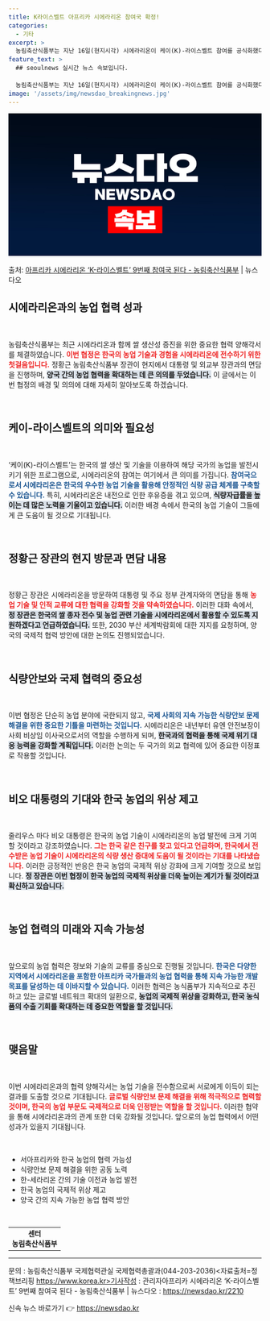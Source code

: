 ```yaml
---
title: K라이스벨트 아프리카 시에라리온 참여국 확정!
categories:
  - 기타
excerpt: >
  농림축산식품부는 지난 16일(현지시각) 시에라리온이 케이(K)-라이스벨트 참여를 공식화했다고 밝혔다. 농식품…
feature_text: >
  ## seoulnews 실시간 뉴스 속보입니다.

  농림축산식품부는 지난 16일(현지시각) 시에라리온이 케이(K)-라이스벨트 참여를 공식화했다고 밝혔다. 농식품…
image: '/assets/img/newsdao_breakingnews.jpg'
---
```


![뉴스다오 속보](/assets/img/newsdao_breakingnews.jpg)

<p>출처: <a href="https://newsdao.kr/2210" rel="dofollow">아프리카 시에라리온 ‘K-라이스벨트’ 9번째 참여국 된다 - 농림축산식품부</a> | 뉴스다오</p>

<h2 data-ke-size="size26">시에라리온과의 농업 협력 성과</h2>

<p data-ke-size="size16">&nbsp;</p>

농림축산식품부는 최근 시에라리온과 함께 쌀 생산성 증진을 위한 중요한 협력 양해각서를 체결하였습니다. <b><span style="color: #ee2323;">이번 협정은 한국의 농업 기술과 경험을 시에라리온에 전수하기 위한 첫걸음입니다.</span></b> 정황근 농림축산식품부 장관이 현지에서 대통령 및 외교부 장관과의 면담을 진행하며, <b><span style="background-color: #21538527;">양국 간의 농업 협력을 확대하는 데 큰 의의를 두었습니다.</span></b> 이 글에서는 이번 협정의 배경 및 의의에 대해 자세히 알아보도록 하겠습니다.

<p data-ke-size="size16">&nbsp;</p>

<h2 data-ke-size="size26">케이-라이스벨트의 의미와 필요성</h2>

<p data-ke-size="size16">&nbsp;</p>

‘케이(K)-라이스벨트’는 한국의 쌀 생산 및 기술을 이용하여 해당 국가의 농업을 발전시키기 위한 프로그램으로, 시에라리온의 참여는 여기에서 큰 의미를 가집니다. <b><span style="color: #1a5490;">참여국으로서 시에라리온은 한국의 우수한 농업 기술을 활용해 안정적인 식량 공급 체계를 구축할 수 있습니다.</span></b> 특히, 시에라리온은 내전으로 인한 후유증을 겪고 있으며, <b><span style="background-color: #21538527;">식량자급률을 높이는 데 많은 노력을 기울이고 있습니다.</span></b> 이러한 배경 속에서 한국의 농업 기술이 그들에게 큰 도움이 될 것으로 기대됩니다.

<p data-ke-size="size16">&nbsp;</p>

<h2 data-ke-size="size26">정황근 장관의 현지 방문과 면담 내용</h2>

<p data-ke-size="size16">&nbsp;</p>

정황근 장관은 시에라리온을 방문하여 대통령 및 주요 정부 관계자와의 면담을 통해 <b><span style="color: #ee2323;">농업 기술 및 인적 교류에 대한 협력을 강화할 것을 약속하였습니다.</span></b> 이러한 대화 속에서, <b><span style="background-color: #21538527;">정 장관은 한국의 쌀 종자 전수 및 농업 관련 기술을 시에라리온에서 활용할 수 있도록 지원하겠다고 언급하였습니다.</span></b> 또한, 2030 부산 세계박람회에 대한 지지를 요청하며, 양국의 국제적 협력 방안에 대한 논의도 진행되었습니다.

<p data-ke-size="size16">&nbsp;</p>

<h2 data-ke-size="size26">식량안보와 국제 협력의 중요성</h2>

<p data-ke-size="size16">&nbsp;</p>

이번 협정은 단순히 농업 분야에 국한되지 않고, <b><span style="color: #1a5490;">국제 사회의 지속 가능한 식량안보 문제 해결을 위한 중요한 기틀을 마련하는 것입니다.</span></b> 시에라리온은 내년부터 유엔 안전보장이사회 비상임 이사국으로서의 역할을 수행하게 되며, <b><span style="background-color: #21538527;">한국과의 협력을 통해 국제 위기 대응 능력을 강화할 계획입니다.</span></b> 이러한 논의는 두 국가의 외교 협력에 있어 중요한 이정표로 작용할 것입니다.

<p data-ke-size="size16">&nbsp;</p>

<h2 data-ke-size="size26">비오 대통령의 기대와 한국 농업의 위상 제고</h2>

<p data-ke-size="size16">&nbsp;</p>

줄리우스 마다 비오 대통령은 한국의 농업 기술이 시에라리온의 농업 발전에 크게 기여할 것이라고 강조하였습니다. <b><span style="color: #ee2323;">그는 한국 같은 친구를 찾고 있다고 언급하며, 한국에서 전수받은 농업 기술이 시에라리온의 식량 생산 증대에 도움이 될 것이라는 기대를 나타냈습니다.</span></b> 이러한 긍정적인 반응은 한국 농업의 국제적 위상 강화에 크게 기여할 것으로 보입니다. <b><span style="background-color: #21538527;">정 장관은 이번 협정이 한국 농업의 국제적 위상을 더욱 높이는 계기가 될 것이라고 확신하고 있습니다.</span></b>

<p data-ke-size="size16">&nbsp;</p>

<h2 data-ke-size="size26">농업 협력의 미래와 지속 가능성</h2>

<p data-ke-size="size16">&nbsp;</p>

앞으로의 농업 협력은 정보와 기술의 교류를 중심으로 진행될 것입니다. <b><span style="color: #1a5490;">한국은 다양한 지역에서 시에라리온을 포함한 아프리카 국가들과의 농업 협력을 통해 지속 가능한 개발 목표를 달성하는 데 이바지할 수 있습니다.</span></b> 이러한 협력은 농식품부가 지속적으로 추진하고 있는 글로벌 네트워크 확대의 일환으로, <b><span style="background-color: #21538527;">농업의 국제적 위상을 강화하고, 한국 농식품의 수출 기회를 확대하는 데 중요한 역할을 할 것입니다.</span></b>

<p data-ke-size="size16">&nbsp;</p>

<h2>맺음말</h2>

<p data-ke-size="size16">&nbsp;</p>

이번 시에라리온과의 협력 양해각서는 농업 기술을 전수함으로써 서로에게 이득이 되는 결과를 도출할 것으로 기대됩니다. <b><span style="color: #ee2323;">글로벌 식량안보 문제 해결을 위해 적극적으로 협력할 것이며, 한국의 농업 부문도 국제적으로 더욱 인정받는 역할을 할 것입니다.</span></b> 이러한 협약을 통해 시에라리온과의 관계 또한 더욱 강화될 것입니다. 앞으로의 농업 협력에서 어떤 성과가 있을지 기대됩니다.

<p data-ke-size="size16">&nbsp;</p>

<ul>
    <li>서아프리카와 한국 농업의 협력 가능성</li>
    <li>식량안보 문제 해결을 위한 공동 노력</li>
    <li>한-세라리온 간의 기술 이전과 농업 발전</li>
    <li>한국 농업의 국제적 위상 제고</li>
    <li>양국 간의 지속 가능한 농업 협력 방안</li>
</ul>

<p data-ke-size="size16">&nbsp;</p>

<table>
    <tr>
        <td style="text-align: center; height: 17px;"><b>센터<br>농림축산식품부</b></td>
    </tr>
</table>

<hr />

문의 : 농림축산식품부 국제협력관실 국제협력총괄과(044-203-2036)<자료출처=정책브리핑 https://www.korea.kr>기사작성 : 관리자아프리카 시에라리온 ‘K-라이스벨트’ 9번째 참여국 된다 - 농림축산식품부 | 뉴스다오  : https://newsdao.kr/2210 

신속 뉴스 바로가기 👉 <a href="https://newsdao.kr" rel="dofollow">https://newsdao.kr</a>


